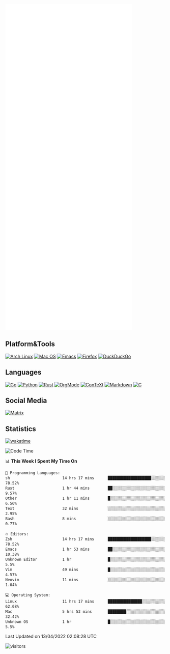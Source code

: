 ![Metrics](https://github.com/SteamedFish/SteamedFish/blob/master/github-metrics.svg)

## Platform&Tools

[![Arch Linux](https://img.shields.io/badge/ArchLinux-1793D1?logo=arch-linux&logoColor=fff&style=flat-square)](https://archlinux.org/)
[![Mac OS](https://img.shields.io/badge/MacOS-000000?style=flat-square&logo=macos&logoColor=F0F0F0)](https://www.apple.com/macos/)
[![Emacs](https://img.shields.io/badge/Emacs-%237F5AB6.svg?&style=flat-square&logo=gnu-emacs&logoColor=white)](https://www.gnu.org/software/emacs/)
[![Firefox](https://img.shields.io/badge/Firefox-FF7139?style=flat-square&logo=Firefox-Browser&logoColor=white)](https://firefox.com/)
[![DuckDuckGo](https://img.shields.io/badge/DuckDuckGo-DE5833?style=flat-square&logo=DuckDuckGo&logoColor=white)](https://duckduckgo.com/)

## Languages

[![Go](https://img.shields.io/badge/Golang-%2300ADD8.svg?style=flat-square&logo=go&logoColor=white)](https://golang.org/)
[![Python](https://img.shields.io/badge/Python-3670A0?style=flat-square&logo=python&logoColor=ffdd54)](https://www.python.org/)
[![Rust](https://img.shields.io/badge/Rust-%23000000.svg?style=flat-square&logo=rust&logoColor=white)](https://www.rust-lang.org/)
[![OrgMode](https://img.shields.io/badge/OrgMode-%23000000.svg?style=flat-square&logo=org&logoColor=white)](https://orgmode.org/)
[![ConTeXt](https://img.shields.io/badge/ConTeXt-%23008080.svg?style=flat-square&logo=latex&logoColor=white)](https://contextgarden.net/)
[![Markdown](https://img.shields.io/badge/MarkDown-%23000000.svg?style=flat-square&logo=markdown&logoColor=white)](https://daringfireball.net/projects/markdown/)
[![C](https://img.shields.io/badge/C-%2300599C.svg?style=flat-square&logo=c&logoColor=white)](https://www.iso.org/standard/74528.html)

## Social Media

[![Matrix](https://img.shields.io/badge/SteamedFish-2CA5E0?style=social&logo=matrix&logoColor=black)](https://matrix.to/#/@i:steamedfish.org)

## Statistics
[![wakatime](https://wakatime.com/badge/user/168280d6-fcf2-4b4f-ad3a-dc4612f35b38.svg)](https://wakatime.com/@168280d6-fcf2-4b4f-ad3a-dc4612f35b38)

<!--START_SECTION:waka-->
![Code Time](http://img.shields.io/badge/Code%20Time-1%2C746%20hrs%201%20min-blue)

📊 **This Week I Spent My Time On** 

```text
💬 Programming Languages: 
sh                       14 hrs 17 mins      ███████████████████░░░░░░   78.52% 
Rust                     1 hr 44 mins        ██░░░░░░░░░░░░░░░░░░░░░░░   9.57% 
Other                    1 hr 11 mins        █░░░░░░░░░░░░░░░░░░░░░░░░   6.56% 
Text                     32 mins             ░░░░░░░░░░░░░░░░░░░░░░░░░   2.95% 
Bash                     8 mins              ░░░░░░░░░░░░░░░░░░░░░░░░░   0.77%

🔥 Editors: 
Zsh                      14 hrs 17 mins      ███████████████████░░░░░░   78.52% 
Emacs                    1 hr 53 mins        ██░░░░░░░░░░░░░░░░░░░░░░░   10.38% 
Unknown Editor           1 hr                █░░░░░░░░░░░░░░░░░░░░░░░░   5.5% 
Vim                      49 mins             █░░░░░░░░░░░░░░░░░░░░░░░░   4.57% 
Neovim                   11 mins             ░░░░░░░░░░░░░░░░░░░░░░░░░   1.04%

💻 Operating System: 
Linux                    11 hrs 17 mins      ███████████████░░░░░░░░░░   62.08% 
Mac                      5 hrs 53 mins       ████████░░░░░░░░░░░░░░░░░   32.42% 
Unknown OS               1 hr                █░░░░░░░░░░░░░░░░░░░░░░░░   5.5%

```


 Last Updated on 13/04/2022 02:08:28 UTC
<!--END_SECTION:waka-->

![visitors](https://visitor-badge.laobi.icu/badge?page_id=SteamedFish.SteamedFish)
